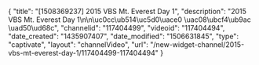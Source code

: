 {
    "title": "[1508369237] 2015 VBS Mt. Everest Day 1",
    "description": "2015 VBS Mt. Everest Day 1\n\n\uc0cc\ub514\uc5d0\uace0 \uac08\ubcf4\ub9ac \uad50\ud68c",
    "channelid": "117404499",
    "videoid": "117404494",
    "date_created": "1435907407",
    "date_modified": "1506631845",
    "type": "captivate",
    "layout": "channelVideo",
    "url": "\/new-widget-channel\/2015-vbs-mt-everest-day-1\/117404499-117404494"
}